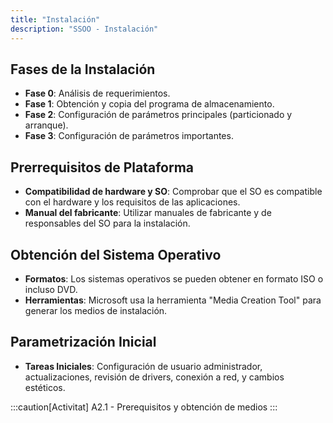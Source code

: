 ```yaml
---
title: "Instalación"
description: "SSOO - Instalación"
---
```


## Fases de la Instalación
- **Fase 0**: Análisis de requerimientos.
- **Fase 1**: Obtención y copia del programa de almacenamiento.
- **Fase 2**: Configuración de parámetros principales (particionado y arranque).
- **Fase 3**: Configuración de parámetros importantes.

## Prerrequisitos de Plataforma
- **Compatibilidad de hardware y SO**: Comprobar que el SO es compatible con el hardware y los requisitos de las aplicaciones.
- **Manual del fabricante**: Utilizar manuales de fabricante y de responsables del SO para la instalación.

## Obtención del Sistema Operativo
- **Formatos**: Los sistemas operativos se pueden obtener en formato ISO o incluso DVD.
- **Herramientas**: Microsoft usa la herramienta "Media Creation Tool" para generar los medios de instalación.

## Parametrización Inicial
- **Tareas Iniciales**: Configuración de usuario administrador, actualizaciones, revisión de drivers, conexión a red, y cambios estéticos.

:::caution[Activitat]
A2.1 - Prerequisitos y obtención de medios
:::

